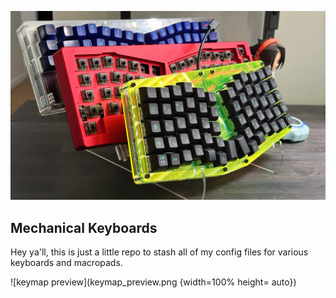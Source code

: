 
![keyboards preview](keyboard_preview.JPG)

## Mechanical Keyboards

Hey ya'll, this is just a little repo to stash all of my config files for various keyboards and macropads.


![keymap preview](keymap_preview.png {width=100% height= auto})
